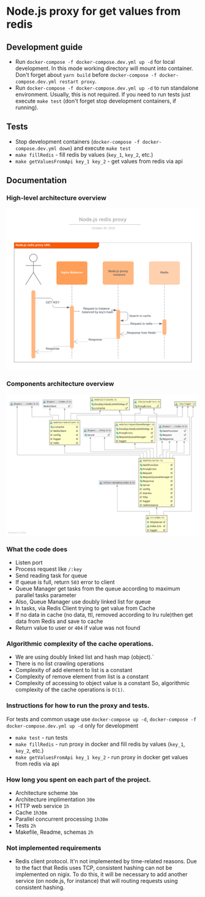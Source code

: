 # Node.js proxy for get values from redis

## Development guide
* Run `docker-compose -f docker-compose.dev.yml up -d` for local development. In this mode working directory will mount
into container. Don't forget about `yarn build` before `docker-compose -f docker-compose.dev.yml restart proxy`.
* Run `docker-compose -f docker-compose.dev.yml up -d` to run standalone environment. Usually, this is not required.
If you need to run tests just execute `make test` (don't forget stop development containers, if running).

## Tests
* Stop development containers (`docker-compose -f docker-compose.dev.yml down`) and execute `make test`
* `make fillRedis` - fill redis by values (`key_1`, `key_2`, etc.)
* `make getValuesFromApi key_1 key_2` - get values from redis via api

## Documentation
### High-level architecture overview
![alt text](./architecture.png)

### Components architecture overview
![alt text](./appArchitecture.png)

### What the code does
* Listen port
* Process request like `/:key`
* Send reading task for queue
* If queue is full, return `503` error to client
* Queue Manager get tasks from the queue according to maximum parallel tasks parameter
* Also, Queue Manager use doubly linked list for queue
* In tasks, via Redis Client trying to get value from Cache
* If no data in cache (no data, ttl, removed according to lru rule)then get data from Redis and save to cache
* Return value to user or `404` if value was not found

### Algorithmic complexity of the cache operations.
* We are using doubly linked list and hash map (object).`
* There is no list crawling operations
* Complexity of add element to list is a constant
* Complexity of remove element from list is a constant
* Complexity of accessing to object value is a constant
So, algorithmic complexity of the cache operations is `O(1)`.

### Instructions for how to run the proxy and tests.
For tests and common usage use `docker-compose up -d`, `docker-compose -f docker-compose.dev.yml up -d` only for development
* `make test` - run tests
* `make fillRedis` - run proxy in docker and fill redis by values (`key_1`, `key_2`, etc.)
* `make getValuesFromApi key_1 key_2` - run proxy in docker  get values from redis via api

### How long you spent on each part of the project.
* Architecture scheme `30m`
* Architecture implimentation `30m`
* HTTP web service `1h`
* Cache `1h30m`
* Parallel concurrent processing `1h30m`
* Tests `2h`
* Makefile, Readme, schemas `2h`


### Not implemented requirements
* Redis client protocol. It'n not implemented by time-related reasons. 
Due to the fact that Redis uses TCP, consistent hashing can not be implemented on nigix.
To do this, it will be necessary to add another service (on node.js, for instance) that will routing requests using consistent hashing.
